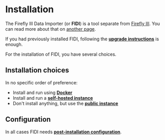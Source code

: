 # Installation

The Firefly III Data Importer (or **FIDI**) is a tool separate from [Firefly III](../../firefly-iii/). You can read more about that on [another page](../more-information/separate-tool.md).

If you had previously installed FIDI, following the **[upgrade instructions](upgrade.md)** is enough.

For the installation of FIDI, you have several choices.

## Installation choices

In no specific order of preference:

- Install and run using **[Docker](docker.md)**
- Install and run a **[self-hosted instance](self-hosted.md)**
- Don't install anything, but use the **[public instance](public.md)**

## Configuration

In all cases FIDI needs **[post-installation configuration](configuration.md)**.
